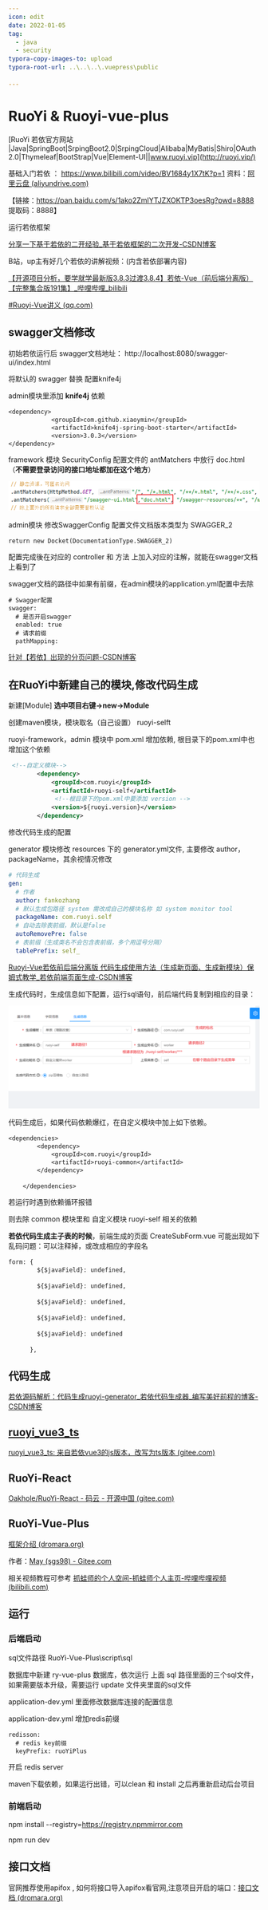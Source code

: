 ```yaml
---
icon: edit
date: 2022-01-05
tag:
  - java
  - security
typora-copy-images-to: upload
typora-root-url: ..\..\..\.vuepress\public

---
```


# RuoYi  & Ruoyi-vue-plus

[RuoYi 若依官方网站 |Java|SpringBoot|SrpingBoot2.0|SrpingCloud|Alibaba|MyBatis|Shiro|OAuth2.0|Thymeleaf|BootStrap|Vue|Element-UI||www.ruoyi.vip](http://ruoyi.vip/)

基础入门若依 ：    https://www.bilibili.com/video/BV1684y1X7tK?p=1  资料：[阿里云盘 (aliyundrive.com)](https://www.aliyundrive.com/drive/file/backup/654313898bd10ccec4d34eaf918c075038adbd51)

【链接：https://pan.baidu.com/s/1ako2ZmIYTJZXOKTP3oesRg?pwd=8888
提取码：8888】

运行若依框架

[分享一下基于若依的二开经验_基于若依框架的二次开发-CSDN博客](https://blog.csdn.net/i5858588/article/details/130093020)



B站，up主有好几个若依的讲解视频：(内含若依部署内容)

[【开源项目分析，要学就学最新版3.8.3过渡3.8.4】若依-Vue（前后端分离版）【完整集合版191集】_哔哩哔哩_bilibili](https://www.bilibili.com/video/BV1zm4y1A7yQ/?spm_id_from=333.999.0.0&vd_source=f25f5a8d75a3a60d5a288f726803ec11)

[#Ruoyi-Vue讲义 (qq.com)](https://mp.weixin.qq.com/mp/appmsgalbum?action=getalbum&__biz=Mzg5OTgxOTg0Ng==&scene=1&album_id=2441331662295973890&count=3&uin=&key=&devicetype=Windows+11+x64&version=63090621&lang=zh_CN&ascene=0)



## swagger文档修改

初始若依运行后  swagger文档地址： http://localhost:8080/swagger-ui/index.html

将默认的  swagger  替换 配置knife4j

admin模块里添加  **knife4j**  依赖

```
<dependency>
            <groupId>com.github.xiaoymin</groupId>
            <artifactId>knife4j-spring-boot-starter</artifactId>
            <version>3.0.3</version>
</dependency>
```

framework 模块   SecurityConfig 配置文件的  antMatchers 中放行 doc.html （**不需要登录访问的接口地址都加在这个地方**）

![image-20231103230252362](/202311032302452.png)

admin模块  修改SwaggerConfig 配置文件文档版本类型为   SWAGGER_2

```
return new Docket(DocumentationType.SWAGGER_2)
```



配置完成後在对应的 controller 和 方法 上加入对应的注解，就能在swagger文档上看到了

swagger文档的路径中如果有前缀，在admin模块的application.yml配置中去除

```
# Swagger配置
swagger:
  # 是否开启swagger
  enabled: true
  # 请求前缀
  pathMapping: 
```

[针对【若依】出现的分页问题-CSDN博客](https://blog.csdn.net/weixin_45604849/article/details/134123354)

## 在RuoYi中新建自己的模块,修改代码生成

新建[Module]    **选中项目右键->new->Module**

创建maven模块，模块取名（自己设置）  ruoyi-selft

ruoyi-framework，admin  模块中 pom.xml 增加依赖,   根目录下的pom.xml中也增加这个依赖

```xml
 <!--自定义模块-->
        <dependency>
            <groupId>com.ruoyi</groupId>
            <artifactId>ruoyi-self</artifactId>
             <!--根目录下的pom.xml中要添加 version -->
            <version>${ruoyi.version}</version>
        </dependency>
```

修改代码生成的配置

generator  模块修改  resources  下的  generator.yml文件,   主要修改 author，packageName，其余视情况修改

```yml
# 代码生成
gen:
  # 作者
  author: fankozhang
  # 默认生成包路径 system 需改成自己的模块名称 如 system monitor tool
  packageName: com.ruoyi.self
  # 自动去除表前缀，默认是false
  autoRemovePre: false
  # 表前缀（生成类名不会包含表前缀，多个用逗号分隔）
  tablePrefix: self_
```



[Ruoyi-Vue若依前后端分离版 代码生成使用方法（生成新页面、生成新模块）保姆式教学_若依前端页面生成-CSDN博客](https://blog.csdn.net/Ayaki_murasami/article/details/110821720)



生成代码时，生成信息如下配置，运行sql语句，前后端代码复制到相应的目录：

![image-20231104014549035](/202311040145125.png)

代码生成后，如果代码依赖爆红，在自定义模块中加上如下依赖。

```
<dependencies>
        <dependency>
            <groupId>com.ruoyi</groupId>
            <artifactId>ruoyi-common</artifactId>
        </dependency>

    </dependencies>
```

若运行时遇到依赖循环报错

则去除 common 模块里和 自定义模块 ruoyi-self 相关的依赖



**若依代码生成主子表的时候**，前端生成的页面 CreateSubForm.vue  可能出现如下乱码问题：可以注释掉，或改成相应的字段名

```
form: {
        ${$javaField}: undefined,

        ${$javaField}: undefined,

        ${$javaField}: undefined,

        ${$javaField}: undefined,

        ${$javaField}: undefined

      },
```

## 代码生成

[若依源码解析：代码生成ruoyi-generator_若依代码生成器_编写美好前程的博客-CSDN博客](https://blog.csdn.net/qq_27575627/article/details/130912290)



## **[ruoyi_vue3_ts](https://gitee.com/lyforvue/ruoyi_vue3_ts)**  

[ruoyi_vue3_ts: 来自若依vue3的js版本，改写为ts版本 (gitee.com)](https://gitee.com/lyforvue/ruoyi_vue3_ts)

## RuoYi-React

[Oakhole/RuoYi-React - 码云 - 开源中国 (gitee.com)](https://gitee.com/oakhole/RuoYi-React)

## RuoYi-Vue-Plus

[框架介绍 (dromara.org)](https://plus-doc.dromara.org/#/README)

作者：[May (sgs98) - Gitee.com](https://gitee.com/sgs98)

相关视频教程可参考 [抓蛙师的个人空间-抓蛙师个人主页-哔哩哔哩视频 (bilibili.com)](https://space.bilibili.com/520725002/channel/seriesdetail?sid=2498849)

## 运行

### 后端启动

sql文件路径   RuoYi-Vue-Plus\script\sql

数据库中新建 ry-vue-plus 数据库，依次运行 上面 sql 路径里面的三个sql文件，如果需要版本升级，需要运行 update 文件夹里面的sql文件



application-dev.yml  里面修改数据库连接的配置信息

application-dev.yml  增加redis前缀

```
redisson:
  # redis key前缀
  keyPrefix: ruoYiPlus
```

开启 redis server

maven下载依赖，如果运行出错，可以clean 和 install 之后再重新启动后台项目



### 前端启动

npm install --registry=https://registry.npmmirror.com

npm run dev



## 接口文档

官网推荐使用apifox ,   如何将接口导入apifox看官网,注意项目开启的端口：[接口文档 (dromara.org)](https://plus-doc.dromara.org/#/ruoyi-vue-plus/framework/association/doc)

